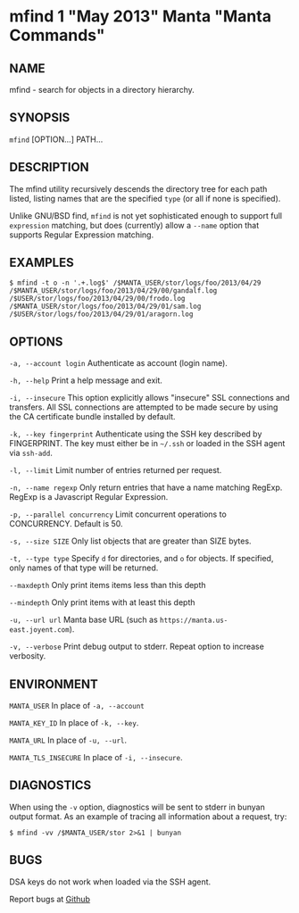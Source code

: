 mfind 1 "May 2013" Manta "Manta Commands"
=======================================

NAME
----

mfind - search for objects in a directory hierarchy.

SYNOPSIS
--------

`mfind` [OPTION...] PATH...

DESCRIPTION
-----------

The mfind utility recursively descends the directory tree for each path listed,
listing names that are the specified `type` (or all if none is specified).

Unlike GNU/BSD find, `mfind` is not yet sophisticated enough to support full
`expression` matching, but does (currently) allow a `--name` option that
supports Regular Expression matching.

EXAMPLES
--------

    $ mfind -t o -n '.+.log$' /$MANTA_USER/stor/logs/foo/2013/04/29
    /$MANTA_USER/stor/logs/foo/2013/04/29/00/gandalf.log
    /$USER/stor/logs/foo/2013/04/29/00/frodo.log
    /$MANTA_USER/stor/logs/foo/2013/04/29/01/sam.log
    /$USER/stor/logs/foo/2013/04/29/01/aragorn.log

OPTIONS
-------

`-a, --account login`
  Authenticate as account (login name).

`-h, --help`
  Print a help message and exit.

`-i, --insecure`
  This option explicitly allows "insecure" SSL connections and transfers.  All
  SSL connections are attempted to be made secure by using the CA certificate
  bundle installed by default.

`-k, --key fingerprint`
  Authenticate using the SSH key described by FINGERPRINT.  The key must
  either be in `~/.ssh` or loaded in the SSH agent via `ssh-add`.

`-l, --limit`
  Limit number of entries returned per request.

`-n, --name regexp`
  Only return entries that have a name matching RegExp.  RegExp is a
  Javascript Regular Expression.

`-p, --parallel concurrency`
  Limit concurrent operations to CONCURRENCY.  Default is 50.

`-s, --size SIZE`
  Only list objects that are greater than SIZE bytes.

`-t, --type type`
  Specify `d` for directories, and `o` for objects.  If specified, only names of
  that type will be returned.

`--maxdepth`
  Only print items items less than this depth

`--mindepth`
  Only print items with at least this depth

`-u, --url url`
  Manta base URL (such as `https://manta.us-east.joyent.com`).

`-v, --verbose`
  Print debug output to stderr.  Repeat option to increase verbosity.

ENVIRONMENT
-----------
`MANTA_USER`
  In place of `-a, --account`

`MANTA_KEY_ID`
  In place of `-k, --key`.

`MANTA_URL`
  In place of `-u, --url`.

`MANTA_TLS_INSECURE`
  In place of `-i, --insecure`.

DIAGNOSTICS
-----------

When using the `-v` option, diagnostics will be sent to stderr in bunyan
output format.  As an example of tracing all information about a request,
try:

    $ mfind -vv /$MANTA_USER/stor 2>&1 | bunyan

BUGS
----

DSA keys do not work when loaded via the SSH agent.

Report bugs at [Github](https://github.com/joyent/node-manta/issues)
